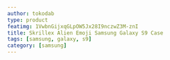 ```yaml
---
author: tokodab
type: product
featimg: 1VwbnGijxqGLpOW5Jx28I9nczwZ3M-znI
title: Skrillex Alien Emoji Samsung Galaxy S9 Case
tags: [samsung, galaxy, s9]
category: [samsung]
---
```

